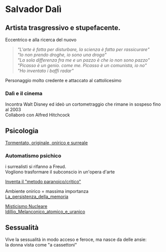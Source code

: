 # Salvador Dalì

## Artista trasgressivo e stupefacente.  
Eccentrico e alla ricerca del nuovo
>*"L'arte è fatta per disturbare, la scienza è fatta per rassicurare"*  
*"Io non prendo droghe, io sono una droga"*  
*"La sola differenza fra me e un pazzo è che io non sono pazzo"*  
*"Picasso è un genio. come me. Picasso è un comunista, io no"*  
>*"Ho inventato i baffi radar"*

Personaggio molto credente e attaccato al cattolicesimo


### Dalì e il cinema 
Incontra Walt Disney ed ideò un cortometraggio che rimane in sospeso fino al 2003  
Collaborò con Alfred Hitchcock 


## Psicologia
<u>Tormentato, originale, onirico e surreale</u> 

### Automatismo psichico
i surrealisti si rifanno a Freud.  
Vogliono trasformare il subconscio in un'opera d'arte

<u>Inventa il "metodo paranoico/critico"</u>  

Ambiente onirico = massima importanza  
[La_persistenza_della_memoria](La_persistenza_della_memoria)

<u>Misticismo Nucleare</u>  
[Idillio_Melanconico_atomico_e_uranico](Idillio_Melanconico_atomico_e_uranico)

## Sessualità
Vive la sessualità in modo acceso e feroce, ma nasce da delle ansie:  
la donna vista come "a cassettoni"

